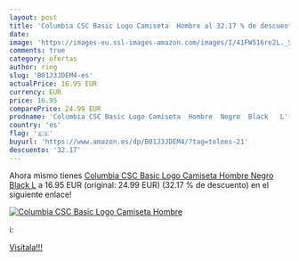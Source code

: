 ```yaml
---
layout: post
title: 'Columbia CSC Basic Logo Camiseta  Hombre al 32.17 % de descuento'
date: 
image: 'https://images-eu.ssl-images-amazon.com/images/I/41FW516re2L._SL200_.jpg'
comments: true
category: ofertas
author: ring
slug: 'B01J3JDEM4-es'
actualPrice: 16.95 EUR
currency: EUR
price: 16.95
comparePrice: 24.99 EUR
prodname: 'Columbia CSC Basic Logo Camiseta  Hombre  Negro  Black   L'
country: 'es'
flag: '🇪🇸'
buyurl: 'https://www.amazon.es/dp/B01J3JDEM4/?tag=tolees-21'
descuento: '32.17'
---
```


Ahora mismo tienes [Columbia CSC Basic Logo Camiseta  Hombre  Negro  Black   L](https://www.amazon.es/dp/B01J3JDEM4/?tag=tolees-21) a 16.95 EUR (original: 24.99 EUR) (32.17 %  de descuento) en el siguiente enlace!

[![Columbia CSC Basic Logo Camiseta  Hombre](https://images-eu.ssl-images-amazon.com/images/I/41FW516re2L._SL200_.jpg)](https://www.amazon.es/dp/B01J3JDEM4/?tag=tolees-21)

ℹ️:


[Visítala!!!](https://www.amazon.es/dp/B01J3JDEM4/?tag=tolees-21)
